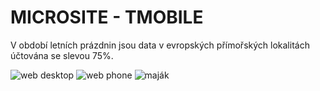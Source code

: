 # MICROSITE - TMOBILE

V období letních prázdnin jsou data v evropských přímořských lokalitách účtována se slevou 75%.

![web desktop](https://user-images.githubusercontent.com/75456808/236172352-de90b171-3a41-4a72-ae9a-640eb929006c.png)
![web phone](https://user-images.githubusercontent.com/75456808/236172364-d1ca8510-1d13-43fc-b5b8-ce17ffa068db.png)
![maják](https://user-images.githubusercontent.com/75456808/236172786-88adc6c5-a24f-4b64-9083-342105dfd081.png)
